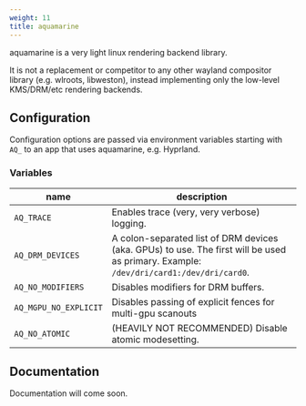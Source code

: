 ```yaml
---
weight: 11
title: aquamarine
---
```


aquamarine is a very light linux rendering backend library.

It is not a replacement or competitor to any other wayland compositor library (e.g. wlroots, libweston), instead implementing only the low-level KMS/DRM/etc rendering backends.

## Configuration

Configuration options are passed via environment variables starting with `AQ_` to an app that uses aquamarine, e.g. Hyprland.

### Variables

| name | description |
| --- | --- |
| `AQ_TRACE` | Enables trace (very, very verbose) logging. |
| `AQ_DRM_DEVICES` | A colon-separated list of DRM devices (aka. GPUs) to use. The first will be used as primary. Example: `/dev/dri/card1:/dev/dri/card0`. |
| `AQ_NO_MODIFIERS` | Disables modifiers for DRM buffers. |
| `AQ_MGPU_NO_EXPLICIT` | Disables passing of explicit fences for multi-gpu scanouts |
| `AQ_NO_ATOMIC` | (HEAVILY NOT RECOMMENDED) Disable atomic modesetting. |

## Documentation

Documentation will come soon.

